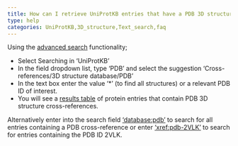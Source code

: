 ```yaml
---
title: How can I retrieve UniProtKB entries that have a PDB 3D structure cross-reference?
type: help
categories: UniProtKB,3D_structure,Text_search,faq
---
```


Using the [advanced search](https://www.uniprot.org/help/advanced_search) functionality; 

- Select Searching in ‘UniProtKB’
- In the field dropdown list, type ‘PDB’ and select the suggestion ‘Cross-references/3D structure database/PDB’
- In the text box enter the value ‘*’ (to find all structures) or a relevant PDB ID of interest.
- You will see a [results table](https://www.uniprot.org/uniprotkb?query=%28database%3Apdb%29) of protein entries that contain PDB 3D structure cross-references.

Alternatively enter into the search field [‘database:pdb’](https://www.uniprot.org/uniprotkb?query=database%3Apdb) to search for all entries containing a PDB cross-reference or enter [‘xref:pdb-2VLK’](https://www.uniprot.org/uniprotkb?query=xref%3Apdb-2VLK) to search for entries containing the PDB ID 2VLK.
